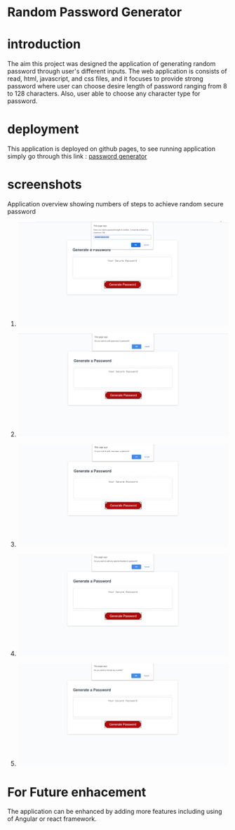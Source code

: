 # Random Password Generator

# introduction
The aim this project was designed the application of generating random password through user's different inputs. 
The web application is consists of read, html, javascript, and css files, and it focuses to provide strong password where user can choose desire length of password ranging from 8 to 128 characters. Also, user able to choose any character type for password.

# deployment
This application is deployed on github pages, 
to see running application simply go through this link : [password generator](https://sthasub.github.io/password-generator/)

# screenshots
Application overview showing numbers of steps to achieve random secure password
1. ![Enter password length](assets/images/length.JPG)

2. ![Choose Uppercase](assets/images/uppercase.JPG)

3. ![Choose Lowercase](assets/images/lower.JPG)

4. ![Choose Special Symbol](assets/images/special.JPG)

5. ![Choose Number](assets/images/number.JPG)

# For Future enhacement

The application can be enhanced by adding more features including using of Angular or react framework. 

